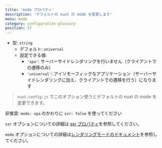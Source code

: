 ```yaml
---
title: 'mode プロパティ'
description: 'デフォルトの nuxt の mode を変更します'
menu: mode
category: configuration-glossary
position: 17
---
```


- 型: `string`
  - デフォルト: `universal`
  - 設定できる値:
    - `'spa'`: サーバーサイドレンダリングを行いません（クライアントでの遷移のみ）
    - `'universal'`: アイソモーフィックなアプリケーション（サーバーサイドレンダリングに加え、クライアントでの遷移を行う）になります

> `nuxt.config.js` でこのオプション使うとデフォルトの nuxt の mode を変更できます。

<base-alert type="warning">

非推奨: `mode: spa` のかわりに `ssr: false` を使ってください

</base-alert>

<base-alert type="next">

`ssr` オプションについての詳細は [ssr プロパティ](/docs/2.x/configuration-glossary/configuration-ssr)を参照してください。

</base-alert>

<base-alert type="next">

`mode` オプションについての詳細は[レンダリングモードのドキュメント](/docs/2.x/features/rendering-modes)を参照してください。

</base-alert>
